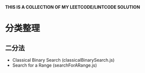 **THIS IS A COLLECTION OF MY LEETCODE/LINTCODE SOLUTION**

# 分类整理

## 二分法

* Classical Binary Search (classicalBinarySearch.js)
* Search for a Range (searchForARange.js)